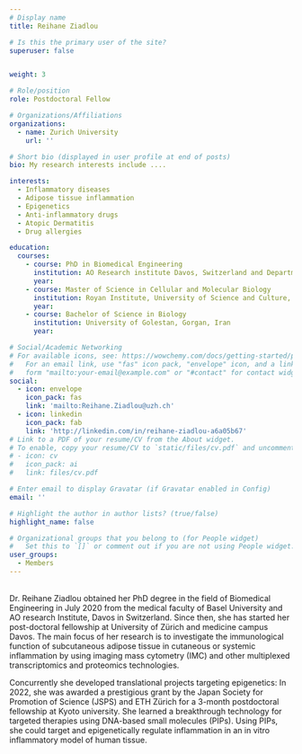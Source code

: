 ```yaml
---
# Display name
title: Reihane Ziadlou

# Is this the primary user of the site?
superuser: false


weight: 3

# Role/position
role: Postdoctoral Fellow

# Organizations/Affiliations
organizations:
  - name: Zurich University
    url: ''

# Short bio (displayed in user profile at end of posts)
bio: My research interests include ....

interests:
  - Inflammatory diseases
  - Adipose tissue inflammation
  - Epigenetics
  - Anti-inflammatory drugs
  - Atopic Dermatitis
  - Drug allergies

education:
  courses:
    - course: PhD in Biomedical Engineering
      institution: AO Research institute Davos, Switzerland and Department of Biomedical Engineering, Faculty of Medicine, University of Basel, Switzerland
      year:
    - course: Master of Science in Cellular and Molecular Biology
      institution: Royan Institute, University of Science and Culture, Tehran, Iran
      year:
    - course: Bachelor of Science in Biology
      institution: University of Golestan, Gorgan, Iran
      year:

# Social/Academic Networking
# For available icons, see: https://wowchemy.com/docs/getting-started/page-builder/#icons
#   For an email link, use "fas" icon pack, "envelope" icon, and a link in the
#   form "mailto:your-email@example.com" or "#contact" for contact widget.
social:
  - icon: envelope
    icon_pack: fas
    link: 'mailto:Reihane.Ziadlou@uzh.ch'
  - icon: linkedin
    icon_pack: fab
    link: 'http://linkedin.com/in/reihane-ziadlou-a6a05b67'
# Link to a PDF of your resume/CV from the About widget.
# To enable, copy your resume/CV to `static/files/cv.pdf` and uncomment the lines below.
# - icon: cv
#   icon_pack: ai
#   link: files/cv.pdf

# Enter email to display Gravatar (if Gravatar enabled in Config)
email: ''

# Highlight the author in author lists? (true/false)
highlight_name: false

# Organizational groups that you belong to (for People widget)
#   Set this to `[]` or comment out if you are not using People widget.
user_groups:
  - Members
---
```

<br>
Dr. Reihane Ziadlou obtained her PhD degree in the field of Biomedical Engineering in July 2020 from the medical faculty of Basel University and AO research Institute, Davos in Switzerland. Since then, she has started her post-doctoral fellowship at University of Zürich and medicine campus Davos. The main focus of her research is to investigate the immunological function of subcutaneous adipose tissue in cutaneous or systemic inflammation by using imaging mass cytometry (IMC) and other multiplexed transcriptomics and proteomics technologies.

Concurrently she developed translational projects targeting epigenetics: In 2022, she was awarded a prestigious grant by the Japan Society for Promotion of Science (JSPS) and ETH Zürich for a 3-month postdoctoral fellowship at Kyoto university. She learned a breakthrough technology for targeted therapies using DNA-based small molecules (PIPs).  Using PIPs, she could target and epigenetically regulate inflammation in an in vitro inflammatory model of human tissue.
